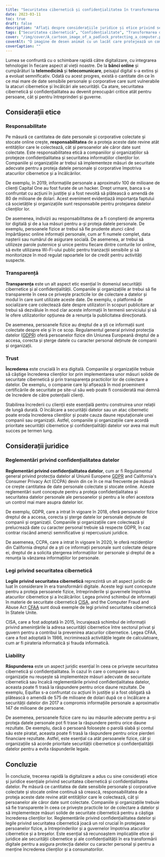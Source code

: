 ```yaml
---
title: "Securitatea cibernetică și confidențialitatea în transformarea digitală: Considerații juridice și etice"
date: 2023-03-11
toc: true
draft: false
description: "Aflați despre considerațiile juridice și etice privind securitatea cibernetică și confidențialitatea în transformarea digitală."
tags: ["Securitatea cibernetică", "Confidențialitate", "Transformarea digitală", "Confidențialitatea datelor", "Protecția datelor", "Etică", "Responsabilitate", "Transparență", "Încredere", "Încălcarea datelor", "Colectarea datelor", "Securitatea datelor", "Regulamentul privind datele", "Reglementări privind confidențialitatea datelor", "Legile privind securitatea cibernetică", "Răspundere", "Legile privind protecția datelor", "Regulamentul privind protecția datelor", "Securitate online", "Securitatea informațiilor"]
cover: "/img/cover/A_cartoon_image_of_a_padlock_protecting_a_computer.png"
coverAlt: "O imagine de desen animat cu un lacăt care protejează un computer sau un scut cu o pictogramă de lacăt, simbolizând importanța securității cibernetice și a confidențialității în era digitală."
coverCaption: ""
---
```


Lumea se confruntă cu o schimbare rapidă către digitalizare, cu integrarea tehnologiei în fiecare aspect al vieții noastre. De la **bănci online** și cumpărături la **telemedicină** și **telecomunicare**, peisajul digital s-a extins și a evoluat semnificativ. Odată cu acest progres, există o cantitate din ce în ce mai mare de date sensibile personale și corporative care sunt vulnerabile la atacuri cibernetice și încălcări ale securității. Ca atare, securitatea cibernetică și confidențialitatea au devenit preocupări critice atât pentru persoane, cât și pentru întreprinderi și guverne.

## Considerații etice

### Responsabilitate

Pe măsură ce cantitatea de date personale și corporative colectate și stocate online crește, **responsabilitatea** de a proteja aceste date revine atât entităților care le colectează, cât și persoanelor ale căror date sunt colectate. Este responsabilitatea etică a companiilor și organizațiilor să protejeze confidențialitatea și securitatea informațiilor clienților lor. Companiile și organizațiile ar trebui să implementeze măsuri de securitate adecvate pentru a proteja datele personale și corporative împotriva atacurilor cibernetice și a încălcărilor.

De exemplu, în 2019, informațiile personale a aproximativ 100 de milioane de clienți Capital One au fost furate de un hacker. Drept urmare, banca s-a confruntat cu acțiuni în justiție și a fost nevoită să plătească o amendă de 80 de milioane de dolari. Acest eveniment evidențiază importanța faptului că societățile și organizațiile sunt responsabile pentru protejarea datelor clienților lor.

De asemenea, indivizii au responsabilitatea de a fi conștienți de amprenta lor digitală și de a lua măsuri pentru a-și proteja datele personale. De exemplu, persoanele fizice ar trebui să fie prudente atunci când împărtășesc online informații personale, cum ar fi numele complet, data nașterii sau numărul de asigurare socială. De asemenea, ar trebui să utilizeze parole puternice și unice pentru fiecare dintre conturile lor online, să evite utilizarea Wi-Fi-ului public pentru tranzacții sensibile și să monitorizeze în mod regulat rapoartele lor de credit pentru activități suspecte.

### Transparență

**Transparența** este un alt aspect etic esențial în domeniul securității cibernetice și al confidențialității. Companiile și organizațiile ar trebui să fie transparente în ceea ce privește practicile lor de colectare a datelor și modul în care sunt utilizate aceste date. De exemplu, o platformă de socializare care colectează date despre utilizatori în scopuri publicitare ar trebui să dezvăluie în mod clar aceste informații în termenii serviciului și să le ofere utilizatorilor opțiunea de a renunța la publicitatea direcționată.

De asemenea, persoanele fizice au dreptul de a ști ce informații sunt colectate despre ele și în ce scop. Regulamentul general privind protecția datelor ([GDPR](https://ec.europa.eu/info/law/law-topic/data-protection_en)) oferă persoanelor fizice din Uniunea Europeană dreptul de a accesa, corecta și șterge datele cu caracter personal deținute de companii și organizații.

### Trust

**Încrederea** este crucială în era digitală. Companiile și organizațiile trebuie să câștige încrederea clienților lor prin implementarea unor măsuri solide de securitate cibernetică și prin transparența practicilor lor de colectare a datelor. De exemplu, o companie care își afișează în mod proeminent certificările de securitate pe site-ul său web poate fi considerată mai demnă de încredere de către potențialii clienți.

Stabilirea încrederii cu clienții este esențială pentru construirea unor relații de lungă durată. O încălcare a securității datelor sau un atac cibernetic poate eroda încrederea clienților și poate cauza daune reputaționale unei companii sau organizații. Astfel, companiile și organizațiile care acordă prioritate securității cibernetice și confidențialității datelor vor avea mai mult succes pe termen lung.

## Considerații juridice

### Reglementări privind confidențialitatea datelor

**Reglementări privind confidențialitatea datelor**, cum ar fi Regulamentul general privind protecția datelor al Uniunii Europene [GDPR](https://ec.europa.eu/info/law/law-topic/data-protection_en) and California's Consumer Privacy Act (CCPA) devin din ce în ce mai frecvente pe măsură ce crește cantitatea de date personale colectate și stocate online. Aceste reglementări sunt concepute pentru a proteja confidențialitatea și securitatea datelor personale ale persoanelor și pentru a le oferi acestora un control mai mare asupra datelor lor.

De exemplu, GDPR, care a intrat în vigoare în 2018, oferă persoanelor fizice dreptul de a accesa, corecta și șterge datele lor personale deținute de companii și organizații. Companiile și organizațiile care colectează și prelucrează date cu caracter personal trebuie să respecte GDPR, în caz contrar riscând amenzi semnificative și repercusiuni juridice.

De asemenea, CCPA, care a intrat în vigoare în 2020, le oferă rezidenților din California dreptul de a ști ce informații personale sunt colectate despre ei, dreptul de a solicita ștergerea informațiilor lor personale și dreptul de a renunța la vânzarea informațiilor lor personale.

### Legi privind securitatea cibernetică

**Legile privind securitatea cibernetică** reprezintă un alt aspect juridic de luat în considerare în era transformării digitale. Aceste legi sunt concepute pentru a proteja persoanele fizice, întreprinderile și guvernele împotriva atacurilor cibernetice și a încălcărilor. Legea privind schimbul de informații în materie de securitate cibernetică [CISA](https://www.dhs.gov/cybersecurity-information-sharing-act), and the Computer Fraud and Abuse Act [CFAA](https://www.justice.gov/criminal-ccips/computer-fraud-and-abuse-act) sunt două exemple de legi privind securitatea cibernetică în Statele Unite.

CISA, care a fost adoptată în 2015, încurajează schimbul de informații privind amenințările la adresa securității cibernetice între sectorul privat și guvern pentru a contribui la prevenirea atacurilor cibernetice. Legea CFAA, care a fost adoptată în 1986, incriminează activitățile legate de calculatoare, cum ar fi pirateria informatică și frauda informatică.

### Liability

**Răspunderea** este un aspect juridic esențial în ceea ce privește securitatea cibernetică și confidențialitatea. În cazul în care o companie sau o organizație nu reușește să implementeze măsuri adecvate de securitate cibernetică sau încalcă reglementările privind confidențialitatea datelor, aceasta poate fi trasă la răspundere pentru orice daune rezultate. De exemplu, Equifax s-a confruntat cu acțiuni în justiție și a fost obligată să plătească o amendă de 575 de milioane de dolari după ce o încălcare a securității datelor din 2017 a compromis informațiile personale a aproximativ 147 de milioane de persoane.

De asemenea, persoanele fizice care nu iau măsurile adecvate pentru a-și proteja datele personale pot fi trase la răspundere pentru orice daune rezultate. De exemplu, dacă o persoană folosește o parolă slabă și contul său este piratat, aceasta poate fi trasă la răspundere pentru orice pierderi financiare rezultate. Astfel, este esențial ca atât persoanele fizice, cât și organizațiile să acorde prioritate securității cibernetice și confidențialității datelor pentru a evita răspunderile legale.


## Concluzie

În concluzie, trecerea rapidă la digitalizare a adus cu sine considerații etice și juridice esențiale privind securitatea cibernetică și confidențialitatea datelor. Pe măsură ce cantitatea de date sensibile personale și corporative colectate și stocate online continuă să crească, responsabilitatea de a proteja aceste date revine atât entităților care le colectează, cât și persoanelor ale căror date sunt colectate. Companiile și organizațiile trebuie să fie transparente în ceea ce privește practicile lor de colectare a datelor și să implementeze măsuri solide de securitate cibernetică pentru a câștiga încrederea clienților lor. Reglementările privind confidențialitatea datelor și legile privind securitatea cibernetică joacă un rol crucial în protejarea persoanelor fizice, a întreprinderilor și a guvernelor împotriva atacurilor cibernetice și a breșelor. Este esențial să recunoaștem implicațiile etice și juridice ale securității cibernetice și ale confidențialității în era transformării digitale pentru a asigura protecția datelor cu caracter personal și pentru a menține încrederea clienților și a consumatorilor.
